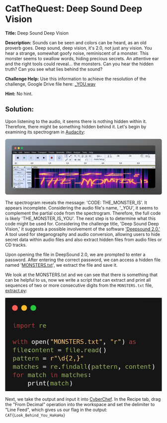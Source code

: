 # CatTheQuest: Deep Sound Deep Vision
**Title:** Deep Sound Deep Vision

**Description:** Sounds can be seen and colors can be heard, as an old proverb goes. Deep sound, deep vision, it's 2.0, not just any vision. You hear a strange, somewhat goofy noise, reminiscent of a monster. This monster seems to swallow words, hiding precious secrets. An attentive ear and the right tools could reveal... the monsters. Can you hear the hidden truth? Can you see what lies behind the sound?

**Challenge Help:**
Use this information to achieve the resolution of the challenge,
Google Drive file here: [_YOU.wav](https://drive.google.com/file/d/1Uv_BtOptZIH_hQKTaKXFyLFkKrFa1Cm9/view?usp=sharing)

**Hint:** No hint.

## Solution:
Upon listening to the audio, it seems there is nothing hidden within it. Therefore, there might be something hidden behind it. Let's begin by examining its spectrogram in [Audacity](https://www.audacityteam.org/download/): 

![Audacity](https://github.com/xtasy94/CTFW/blob/main/CatTheQuest/Deep%20Sound%20Deep%20VIsion%20/Files/Audacity.png)

The spectrogram reveals the message: 'CODE: THE_MONSTER_IS'. It appears incomplete. Considering the audio file's name, '_YOU', it seems to complement the partial code from the spectrogram. Therefore, the full code is likely 'THE_MONSTER_IS_YOU'. The next step is to determine what this code might be used for.
Considering the challenge title, 'Deep Sound Deep Vision,' it suggests a possible involvement of the software ['Deepsound 2.0.'](https://deepsound.en.uptodown.com/windows) A tool used for steganography and audio conversion, allowing users to hide secret data within audio files and also extract hidden files from audio files or CD tracks.

Upon opening the file in DeepSound 2.0, we are prompted to enter a password. After entering the correct password, we can access a hidden file named '[MONSTERS.txt](https://github.com/xtasy94/CTFW/blob/main/CatTheQuest/Deep%20Sound%20Deep%20VIsion%20/Files/MONSTERS.txt)', we extract the file and save it.

We look at the MONSTERS.txt and we can see that there is something that can be helpful to us, now we write a script that can extract and print all sequences of two or more consecutive digits from the `MONSTERS.txt` file, [extract.py](https://github.com/xtasy94/CTFW/blob/main/CatTheQuest/Deep%20Sound%20Deep%20VIsion%20/Files/extract.py): 

![Image](https://github.com/xtasy94/CTFW/blob/main/CatTheQuest/Deep%20Sound%20Deep%20VIsion%20/Files/carbon.png)

Next, we take the output and input it into [CyberChef](https://cyberchef.org/). In the Recipe tab, drag the "From Decimal" operation into the workspace and set the delimiter to "Line Feed", which gives us our flag in the output: `CAT{Look_Behind_You_HaHaHa}`
